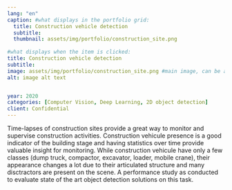 ```yaml
---
lang: "en"
caption: #what displays in the portfolio grid:
  title: Construction vehicle detection
  subtitle: 
  thumbnail: assets/img/portfolio/construction_site.png
  
#what displays when the item is clicked:
title: Construction vehicle detection
subtitle: 
image: assets/img/portfolio/construction_site.png #main image, can be a link or a file in assets/img/portfolio
alt: image alt text


year: 2020
categories: [Computer Vision, Deep Learning, 2D object detection]
client: Confidential
---
```

Time-lapses of construction sites provide a great way to monitor and supervise construction activities. Construction vehicule presence
is a good indicator of the building stage and having statistics over time provide valuable insight 
for monitoring. While construction vehicule have only a few classes (dump truck, compactor, excavator, loader, mobile crane), their appearance
changes a lot due to their articulated structure and many disctractors are present on the scene. A performance study as conducted to evaluate state
 of the art object detection solutions on this task.  












